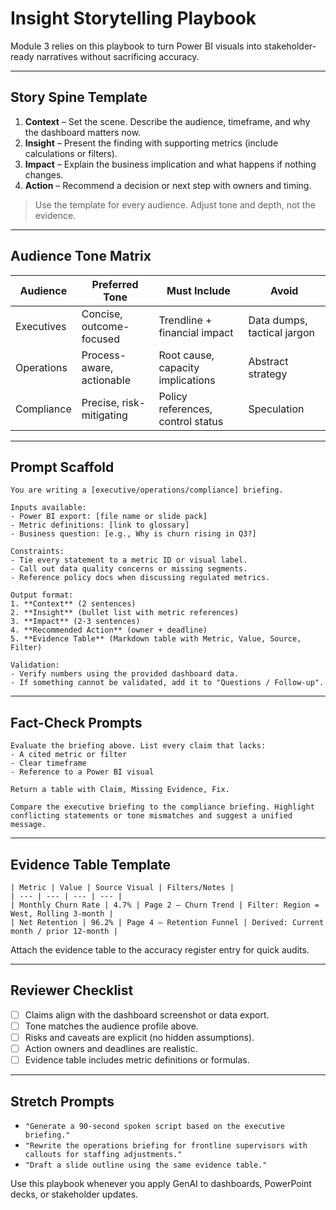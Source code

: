 # Insight Storytelling Playbook

Module 3 relies on this playbook to turn Power BI visuals into stakeholder-ready narratives without sacrificing accuracy.

---

## Story Spine Template

1. **Context** – Set the scene. Describe the audience, timeframe, and why the dashboard matters now.
2. **Insight** – Present the finding with supporting metrics (include calculations or filters).
3. **Impact** – Explain the business implication and what happens if nothing changes.
4. **Action** – Recommend a decision or next step with owners and timing.

> Use the template for every audience. Adjust tone and depth, not the evidence.

---

## Audience Tone Matrix

| Audience | Preferred Tone | Must Include | Avoid |
| --- | --- | --- | --- |
| Executives | Concise, outcome-focused | Trendline + financial impact | Data dumps, tactical jargon |
| Operations | Process-aware, actionable | Root cause, capacity implications | Abstract strategy |
| Compliance | Precise, risk-mitigating | Policy references, control status | Speculation |

---

## Prompt Scaffold

```
You are writing a [executive/operations/compliance] briefing.

Inputs available:
- Power BI export: [file name or slide pack]
- Metric definitions: [link to glossary]
- Business question: [e.g., Why is churn rising in Q3?]

Constraints:
- Tie every statement to a metric ID or visual label.
- Call out data quality concerns or missing segments.
- Reference policy docs when discussing regulated metrics.

Output format:
1. **Context** (2 sentences)
2. **Insight** (bullet list with metric references)
3. **Impact** (2-3 sentences)
4. **Recommended Action** (owner + deadline)
5. **Evidence Table** (Markdown table with Metric, Value, Source, Filter)

Validation:
- Verify numbers using the provided dashboard data.
- If something cannot be validated, add it to "Questions / Follow-up".
```

---

## Fact-Check Prompts

```
Evaluate the briefing above. List every claim that lacks:
- A cited metric or filter
- Clear timeframe
- Reference to a Power BI visual

Return a table with Claim, Missing Evidence, Fix.
```

```
Compare the executive briefing to the compliance briefing. Highlight conflicting statements or tone mismatches and suggest a unified message.
```

---

## Evidence Table Template

```
| Metric | Value | Source Visual | Filters/Notes |
| --- | --- | --- | --- |
| Monthly Churn Rate | 4.7% | Page 2 – Churn Trend | Filter: Region = West, Rolling 3-month |
| Net Retention | 96.2% | Page 4 – Retention Funnel | Derived: Current month / prior 12-month |
```

Attach the evidence table to the accuracy register entry for quick audits.

---

## Reviewer Checklist

- [ ] Claims align with the dashboard screenshot or data export.
- [ ] Tone matches the audience profile above.
- [ ] Risks and caveats are explicit (no hidden assumptions).
- [ ] Action owners and deadlines are realistic.
- [ ] Evidence table includes metric definitions or formulas.

---

## Stretch Prompts

- `"Generate a 90-second spoken script based on the executive briefing."`
- `"Rewrite the operations briefing for frontline supervisors with callouts for staffing adjustments."`
- `"Draft a slide outline using the same evidence table."`

Use this playbook whenever you apply GenAI to dashboards, PowerPoint decks, or stakeholder updates.
